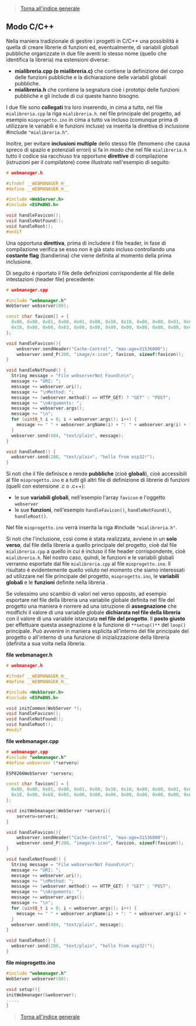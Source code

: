 >[Torna all'indice generale](index.md)

## **Modo C/C++**

Nella maniera tradizionale di gestire i progetti in C/C++ una possibilità è quella di creare librerie di funzioni ed, eventualmente, di variabili globali pubbliche organizzate in due file aventi lo stesso nome (quello che identifica la libreria) ma estensioni diverse:
- **mialibreria.cpp (o mialibreria.c)** che contiene la definizione del corpo delle funzioni pubbliche e la dichiarazione delle variabili globali pubbliche. 
- **mialibreria.h** che contiene la segnatura cioè i prototipi delle funzioni pubbliche e gli include di cui queste hanno bisogno.

I due file sono **collegati** tra loro inserendo, in cima a tutto, nel file ```mialibreria.cpp``` la riga  ```mialibreria.h```.
nel file principale del progetto, ad esempio ```mioprogetto.ino``` in cima a tutto va incluso (comunque prima di utilizzare le variabili e le funzioni incluse) va inserita la direttiva di inclusione #include ```"mialibreria.h"```.

Inoltre, per evitare **inclusioni multiple** dello stesso file (fenomeno che causa spreco di spazio e potenziali errori) si fa in modo che nel file ```mialibreria.h``` tutto il codice sia racchiuso tra opportune **direttive** di compilazione (istruzioni per il compilatore) come illustrato nell'esempio di seguito: 

```C++
# webmanager.h

#ifndef __WEBMANAGER_H__
#define __WEBMANAGER_H__

#include <WebServer.h>
#include <ESPmDNS.h>

void handleFavicon();
void handleNotFound();
void handleRoot();
#endif
```
Una opportuna **direttiva**, prima di includere il file header, in fase di compilazione verifica se esso non è già stato incluso controllando una **costante flag** (bandierina) che viene definita al momento della prima inclusione.

Di seguito è riportato il file delle definizioni corrispondente al file delle intestazioni (header file) precedente:

```C++
# webmanager.cpp

#include "webmanager.h"
WebServer webserver(80);

const char favicon[] = {
  0x00, 0x00, 0x01, 0x00, 0x01, 0x00, 0x10, 0x10, 0x00, 0x00, 0x01, 0x00,
  0x18, 0x00, 0x68, 0x03, 0x00, 0x00, 0x00, 0x00, 0x00, 0x00, 0x00, 0x00
};

void handleFavicon(){
	webserver.sendHeader("Cache-Control", "max-age=31536000");
	webserver.send_P(200, "image/x-icon", favicon, sizeof(favicon));
}

void handleNotFound() {
  String message = "File webserverNot Found\n\n";
  message += "URI: ";
  message += webserver.uri();
  message += "\nMethod: ";
  message += (webserver.method() == HTTP_GET) ? "GET" : "POST";
  message += "\nArguments: ";
  message += webserver.args();
  message += "\n";
  for (uint8_t i = 0; i < webserver.args(); i++) {
    message += " " + webserver.argName(i) + ": " + webserver.arg(i) + "\n";
  }
  webserver.send(404, "text/plain", message);
}

void handleRoot() {
  webserver.send(200, "text/plain", "hello from esp32!");
}
```
Si noti che il file definisce e rende **pubbliche** (cioè **globali**), cioè accessibili al file ```mioprogetto.ino``` e a tutti gli altri file di definizione di librerie di funzioni (quelli con estensione .c o .c++):
- le sue **variabili globali**, nell'esempio l'array ```favicon``` e l'oggetto ```webserver```
- le sue **funzioni**, nell'esempio ```handleFavicon()```, ```handleNotFound()```, ```handleRoot()```.

Nel file ```mioprogetto.ino``` verrà inserita la riga #include ```"mialibreria.h"```.

Si noti che l'inclusione, così come è stata realizzata, avviene in un **solo verso**, dal file della libreria a quello principale del progetto, cioè dal file ```mialibreria.cpp``` a quello in cui è incluso il file header corrispondente, cioè ```mialibreria.h```. Nel nostro caso, quindi, le funzioni e le variabili globali verranno esportate dal file ```mialibreria.cpp``` al file ```mioprogetto.ino```. Il risultato è evidentemente quello voluto nel momento che siamo interessati ad utilizzare nel file principale del progetto, ```mioprogetto.ino```, le **variabili globali** e le **funzioni** definite nella libreria .

Se volessimo uno scambio di valori nel verso opposto, ad esempio esportare nel file della libreria una variabile globale definita nel file del progetto una maniera è riorrere ad una istruzione di **assegnazione** che modfichi il valore di una variabile globale **dichiarata nel file della libreria** con il valore di una variabile istanziata **nel file del progetto**. Il **posto giusto** per effettuare questa assegnazione è la funzione di ```**setup()**``` del ```loop()``` principale. Può avvenire in maniera esplicita all'interno del file principale del progetto o all'interno di una funzione di inizializzazione della libreria (definita a sua volta nella libreria.

**file webmanager.h**
```C++
# webmanager.h

#ifndef __WEBMANAGER_H__
#define __WEBMANAGER_H__

#include <WebServer.h>
#include <ESPmDNS.h>

void initCommon(WebServer *);
void handleFavicon();
void handleNotFound();
void handleRoot();
#endif
```

**file webmanager.cpp**
```C++
# webmanager.cpp
#include "webmanager.h"
#define webserver (*serveru)

ESP8266WebServer *serveru; 

const char favicon[] = {
  0x00, 0x00, 0x01, 0x00, 0x01, 0x00, 0x10, 0x10, 0x00, 0x00, 0x01, 0x00,
  0x18, 0x00, 0x68, 0x03, 0x00, 0x00, 0x00, 0x00, 0x00, 0x00, 0x00, 0x00
};

void initWebmanager(WebServer *serveri){
	serveru=serveri; 
}

void handleFavicon(){
	webserver.sendHeader("Cache-Control", "max-age=31536000");
	webserver.send_P(200, "image/x-icon", favicon, sizeof(favicon));
}

void handleNotFound() {
  String message = "File webserverNot Found\n\n";
  message += "URI: ";
  message += webserver.uri();
  message += "\nMethod: ";
  message += (webserver.method() == HTTP_GET) ? "GET" : "POST";
  message += "\nArguments: ";
  message += webserver.args();
  message += "\n";
  for (uint8_t i = 0; i < webserver.args(); i++) {
    message += " " + webserver.argName(i) + ": " + webserver.arg(i) + "\n";
  }
  webserver.send(404, "text/plain", message);
}

void handleRoot() {
  webserver.send(200, "text/plain", "hello from esp32!");
}
```

**file mioprogetto.ino**
```C++
#include "webmanager.h"
WebServer webserver(80);

void setup(){
initWebmanager(&webserver);
.....
}
```

>[Torna all'indice generale](index.md)

